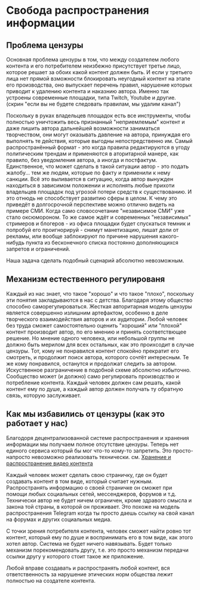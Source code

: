 # Свобода распространения информации
## Проблема цензуры

Основная проблема цензуры в том, что между создателем любого контента и его потребителем неизбежно присутствует третье лицо, которое решает за обоих какой контент должен быть. И если у третьего лица нет прямой взможности блокировать неугодный контент на этапе его производства, оно выпускает перечень правил, нарушение которых приводит к удалению контента и наказнию автора. Именно так устроены современные площадки, типа Twitch, Youtube и другие. (скрин "если вы не будете следовать правилам, мы удалим канал")

Поскольку в руках владельцев площадок есть все инструменты, чтобы полностью уничтожить весь признанный "неприемлемым" контент и даже лишить автора дальнейшей возможности заниматься творчеством, они могут оказывать давление на автора, принуждая его выполнять те действия, которые выгодны непостредственно им. Самый распространённый формат - это когда правила редактируются в угоду политическим трендам и применяются в аторитарной манере, как правило, без уведомления автора, а иногда и постфактум. Единственное, что может сделать в такой ситуации автор - это подать жалобу... тем же людям, которые по факту и применили к нему санкции. Всё это выливается в ситуацию, когда автор вынужден находиться в зависимом положении и исполнять любые прихоти владельцев площадок под угрозой потери средств к существованию. И это отнюдь не способствует развитию сферы в целом. К чему это приведёт в долгосрочной перспективе можно отлично видеть на примере СМИ. Когда само словосочетание "независимое СМИ" уже стало оксюмороном. То же самое ждёт и современных "независимых" стримеров и блогеров - из офиса площадки будет спускаться темник и попробуй его проигнорируй - снимут манетизацию, лишат доли от рекламы, или вообще заблокируют по причине нарушения какого-нибудь пункта из бесконечного списка постоянно дополняющихся запретов и ограничений. 

Наша задача сделать подобный сценарий абсолютно невозможным.

## Механизм естественного регулированя 

Каждый из нас знает, что такое "хорошо" и что такое "плохо", поскольку эти понятия закладываются в нас с детства. Благодаря этому общество способно саморегулироваться. Жесткая авторитарная модель цензуры является совершенно излишним артефактом, особенно в деле творческого взаимодействия авторов и их аудитории. Любой человек без труда сможет самостоятельно оценить "хороший" или "плохой" контент производит автор, по его мнению и принять соответствющее решение. Но мнение одного человека, или небольшой группы не должно быть мерилом для всех остальных, как это проихсодит в случае цензуры. Тот, кому не понравился контент спокойно прекратит его смотреть, и продолжит поиск автора, которого сочтёт интересным. Те же кому понравился, останутся и продолжат следить за автором. Искуственное разграничение в подобной схеме абсолютно избыточно. Сообщество может (и должно) само регулировать производство и потребление контента. Каждый человек должен сам решать, какой контент ему по душе, а каждый автор должен получать ту обратную связь, которую заслуживает.

## Как мы избавились от цензуры (как это работает у нас)

Благодоря децентрализованной системе распространения и хранения информации мы получаем полное отсутствие цензуры. Теперь нет единого сервиса который бы мог что-то кому-то запретить. Это просто-напросто невозможно реализовать технически.  см. [Хранение и распространение видео контента](Storage_and_dissemination_of_information.md)

Каждый человек может сделать свою страничку, где он будет создавать контент в том виде, который считает нужным.  Распространять информацию о своей страничке он сможет при помощи любых социальных сетей, мессенджеров, форумов и т.д. Технически автор не будет ничем ограничен, кроме здравого смысла и закона той страны, в которой он проживает. Это похоже на модель распространения Telegram когда ты просто даешь ссылку на свой канал на форумах и других социальных медиа.

С точки зрения потребителя контента, человек сможет найти ровно тот контент, который ему по душе и воспринимать его в том виде, как этого хотел автор. Система не будет ничего навязывать.
Будет только механизм порекомендовать другу, т.е. это просто механизм передачи ссылки другу у которого стоит такое же приложение. 

Любой вправе создавать и распространять любой контент, вся ответственность за нарушение этических норм общества лежит полностью на создателе контента. 